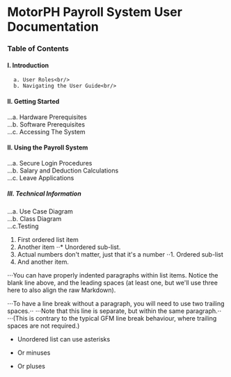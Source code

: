 # MotorPH Payroll System User Documentation
### Table of Contents
#### I. Introduction
      a. User Roles<br/>
      b. Navigating the User Guide<br/>
#### II. Getting Started
 ...a. Hardware Prerequisites<br/>
 ...b. Software Prerequisites<br/>
 ...c. Accessing The System
#### II. Using the Payroll System
 ...a. Secure Login Procedures<br/>
 ...b. Salary and Deduction Calculations<br/>
 ...c. Leave Applications<br/>
##### III. Technical Information
 ...a. Use Case Diagram<br/>
 ...b. Class Diagram<br/>
 ...c.Testing <br/>

1. First ordered list item
2. Another item
⋅⋅* Unordered sub-list. 
1. Actual numbers don't matter, just that it's a number
⋅⋅1. Ordered sub-list
4. And another item.

⋅⋅⋅You can have properly indented paragraphs within list items. Notice the blank line above, and the leading spaces (at least one, but we'll use three here to also align the raw Markdown).

⋅⋅⋅To have a line break without a paragraph, you will need to use two trailing spaces.⋅⋅
⋅⋅⋅Note that this line is separate, but within the same paragraph.⋅⋅
⋅⋅⋅(This is contrary to the typical GFM line break behaviour, where trailing spaces are not required.)

* Unordered list can use asterisks
- Or minuses
+ Or pluses
